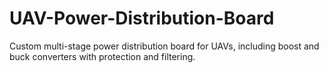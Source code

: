 # UAV-Power-Distribution-Board
Custom multi-stage power distribution board for UAVs, including boost and buck converters with protection and filtering.
